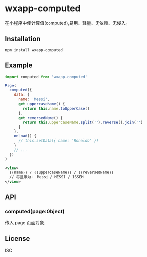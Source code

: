 # wxapp-computed

在小程序中使计算值(computed),易用、轻量、无依赖、无侵入。

## Installation

```
npm install wxapp-computed
````


## Example

```js
import computed from 'wxapp-computed'

Page(
  computed({
    data: {
      name: 'Messi',
      get uppercaseName() {
        return this.name.toUpperCase()
      },
      get reversedName() {
        return this.uppercaseName.split('').reverse().join('')
      }
    },
    onLoad() {
      // this.setData({ name: 'Ronaldo' })
    }
    // ...
  })
)
```

```xml
<view>
  {{name}} / {{uppercaseName}} / {{reversedName}}
  // 将显示为： Messi / MESSI / ISSEM
</view>
```


## API

### computed(page:Object)

传入 page 页面对象.

## License

ISC
